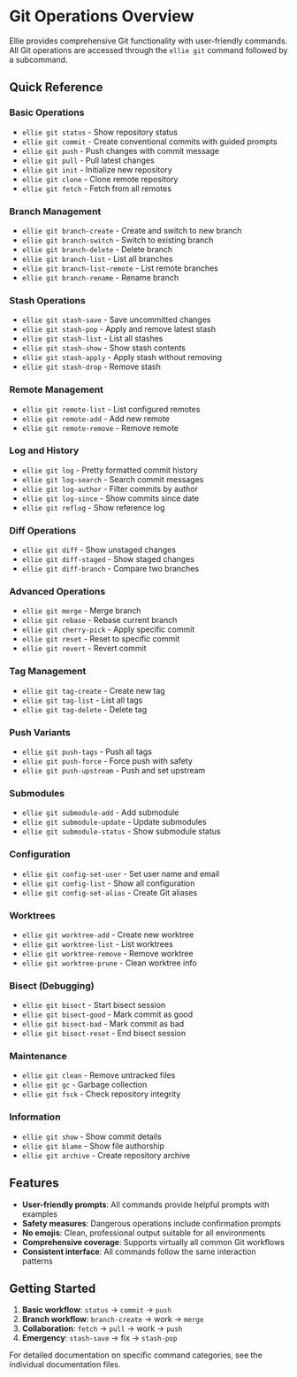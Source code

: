 # Git Operations Overview

Ellie provides comprehensive Git functionality with user-friendly commands. All Git operations are accessed through the `ellie git` command followed by a subcommand.

## Quick Reference

### Basic Operations

- `ellie git status` - Show repository status
- `ellie git commit` - Create conventional commits with guided prompts
- `ellie git push` - Push changes with commit message
- `ellie git pull` - Pull latest changes
- `ellie git init` - Initialize new repository
- `ellie git clone` - Clone remote repository
- `ellie git fetch` - Fetch from all remotes

### Branch Management

- `ellie git branch-create` - Create and switch to new branch
- `ellie git branch-switch` - Switch to existing branch
- `ellie git branch-delete` - Delete branch
- `ellie git branch-list` - List all branches
- `ellie git branch-list-remote` - List remote branches
- `ellie git branch-rename` - Rename branch

### Stash Operations

- `ellie git stash-save` - Save uncommitted changes
- `ellie git stash-pop` - Apply and remove latest stash
- `ellie git stash-list` - List all stashes
- `ellie git stash-show` - Show stash contents
- `ellie git stash-apply` - Apply stash without removing
- `ellie git stash-drop` - Remove stash

### Remote Management

- `ellie git remote-list` - List configured remotes
- `ellie git remote-add` - Add new remote
- `ellie git remote-remove` - Remove remote

### Log and History

- `ellie git log` - Pretty formatted commit history
- `ellie git log-search` - Search commit messages
- `ellie git log-author` - Filter commits by author
- `ellie git log-since` - Show commits since date
- `ellie git reflog` - Show reference log

### Diff Operations

- `ellie git diff` - Show unstaged changes
- `ellie git diff-staged` - Show staged changes
- `ellie git diff-branch` - Compare two branches

### Advanced Operations

- `ellie git merge` - Merge branch
- `ellie git rebase` - Rebase current branch
- `ellie git cherry-pick` - Apply specific commit
- `ellie git reset` - Reset to specific commit
- `ellie git revert` - Revert commit

### Tag Management

- `ellie git tag-create` - Create new tag
- `ellie git tag-list` - List all tags
- `ellie git tag-delete` - Delete tag

### Push Variants

- `ellie git push-tags` - Push all tags
- `ellie git push-force` - Force push with safety
- `ellie git push-upstream` - Push and set upstream

### Submodules

- `ellie git submodule-add` - Add submodule
- `ellie git submodule-update` - Update submodules
- `ellie git submodule-status` - Show submodule status

### Configuration

- `ellie git config-set-user` - Set user name and email
- `ellie git config-list` - Show all configuration
- `ellie git config-set-alias` - Create Git aliases

### Worktrees

- `ellie git worktree-add` - Create new worktree
- `ellie git worktree-list` - List worktrees
- `ellie git worktree-remove` - Remove worktree
- `ellie git worktree-prune` - Clean worktree info

### Bisect (Debugging)

- `ellie git bisect` - Start bisect session
- `ellie git bisect-good` - Mark commit as good
- `ellie git bisect-bad` - Mark commit as bad
- `ellie git bisect-reset` - End bisect session

### Maintenance

- `ellie git clean` - Remove untracked files
- `ellie git gc` - Garbage collection
- `ellie git fsck` - Check repository integrity

### Information

- `ellie git show` - Show commit details
- `ellie git blame` - Show file authorship
- `ellie git archive` - Create repository archive

## Features

- **User-friendly prompts**: All commands provide helpful prompts with examples
- **Safety measures**: Dangerous operations include confirmation prompts
- **No emojis**: Clean, professional output suitable for all environments
- **Comprehensive coverage**: Supports virtually all common Git workflows
- **Consistent interface**: All commands follow the same interaction patterns

## Getting Started

1. **Basic workflow**: `status` → `commit` → `push`
2. **Branch workflow**: `branch-create` → work → `merge`
3. **Collaboration**: `fetch` → `pull` → work → `push`
4. **Emergency**: `stash-save` → fix → `stash-pop`

For detailed documentation on specific command categories, see the individual documentation files.
